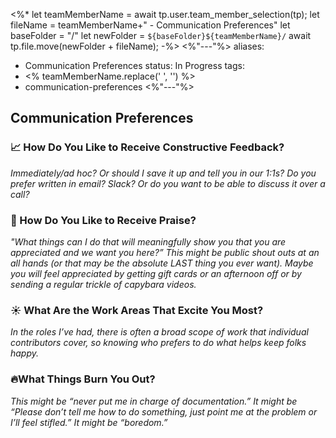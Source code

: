 <%*
let teamMemberName = await tp.user.team_member_selection(tp);
let fileName = teamMemberName+" - Communication Preferences"
let baseFolder = "/" 
let newFolder = `${baseFolder}${teamMemberName}/` 
await tp.file.move(newFolder + fileName);
-%>
<%"---"%>
aliases:
 - Communication Preferences
status: In Progress
tags: 
 - <% teamMemberName.replace(' ', '') %>
 - communication-preferences
<%"---"%>

## Communication Preferences

### 📈 How Do You Like to Receive Constructive Feedback?

*Immediately/ad hoc? Or should I save it up and tell you in our 1:1s? Do you prefer written in email? Slack? Or do you want to be able to discuss it over a call?*

>

### 🎉 How Do You Like to Receive Praise?

*"What things can I do that will meaningfully show you that you are appreciated and we want you here?” This might be public shout outs at an all hands (or that may be the absolute LAST thing you ever want). Maybe you will feel appreciated by getting gift cards or an afternoon off or by sending a regular trickle of capybara videos.*

>

### ☀️ What Are the Work Areas That Excite You Most?

*In the roles I’ve had, there is often a broad scope of work that individual contributors cover, so knowing who prefers to do what helps keep folks happy.*

>

### 🔥What Things Burn You Out?

*This might be “never put me in charge of documentation.” It might be “Please don’t tell me how to do something, just point me at the problem or I’ll feel stifled.” It might be “boredom.”*

>